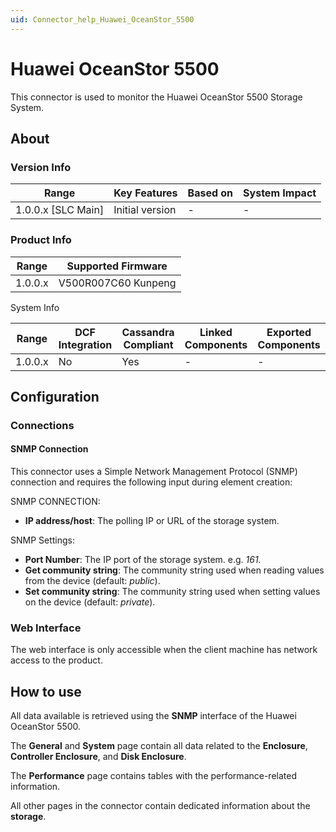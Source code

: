 ```yaml
---
uid: Connector_help_Huawei_OceanStor_5500
---
```


# Huawei OceanStor 5500

This connector is used to monitor the Huawei OceanStor 5500 Storage System.

## About

### Version Info

| Range                | Key Features     | Based on     | System Impact     |
|----------------------|------------------|--------------|-------------------|
| 1.0.0.x \[SLC Main\] | Initial version  | \-           | \-                |

### Product Info

| Range     | Supported Firmware     |
|-----------|------------------------|
| 1.0.0.x   | V500R007C60 Kunpeng    |

System Info

| Range     | DCF Integration     | Cassandra Compliant     | Linked Components     | Exported Components     |
|-----------|---------------------|-------------------------|-----------------------|-------------------------|
| 1.0.0.x   | No                  | Yes                     | \-                    | \-                      |

## Configuration

### Connections

#### SNMP Connection

This connector uses a Simple Network Management Protocol (SNMP) connection and requires the following input during element creation:

SNMP CONNECTION:

- **IP address/host**: The polling IP or URL of the storage system.

SNMP Settings:

- **Port Number**: The IP port of the storage system. e.g. *161.*
- **Get community string**: The community string used when reading values from the device (default: *public*).
- **Set community string**: The community string used when setting values on the device (default: *private*).

### Web Interface

The web interface is only accessible when the client machine has network access to the product.

## How to use

All data available is retrieved using the **SNMP** interface of the Huawei OceanStor 5500.

The **General** and **System** page contain all data related to the **Enclosure**, **Controller Enclosure**, and **Disk Enclosure**.

The **Performance** page contains tables with the performance-related information.

All other pages in the connector contain dedicated information about the **storage**.
